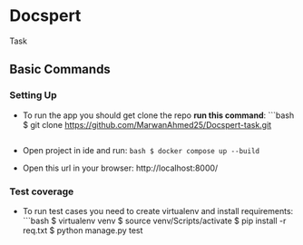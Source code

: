 # Docspert

Task


## Basic Commands

### Setting Up

- To run the app you should get clone the repo **run this command**:
      ```bash
  $ git clone https://github.com/MarwanAhmed25/Docspert-task.git
  ```
  
- Open project in ide and run:
      ```bash
  $ docker compose up --build
      ```

- Open this url in your browser:
      http://localhost:8000/

### Test coverage

- To run test cases you need to create virtualenv and install requirements:
      ```bash
  $ virtualenv venv
  $ source venv/Scripts/activate
  $ pip install -r req.txt
  $ python manage.py test
  ```
